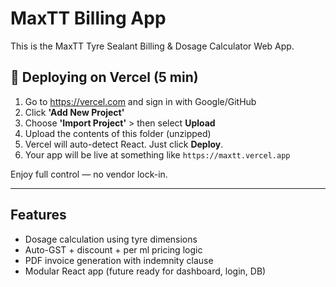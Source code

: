 # MaxTT Billing App

This is the MaxTT Tyre Sealant Billing & Dosage Calculator Web App.

## 🚀 Deploying on Vercel (5 min)

1. Go to https://vercel.com and sign in with Google/GitHub
2. Click **'Add New Project'**
3. Choose **'Import Project'** > then select **Upload**
4. Upload the contents of this folder (unzipped)
5. Vercel will auto-detect React. Just click **Deploy**.
6. Your app will be live at something like `https://maxtt.vercel.app`

Enjoy full control — no vendor lock-in.

---

## Features
- Dosage calculation using tyre dimensions
- Auto-GST + discount + per ml pricing logic
- PDF invoice generation with indemnity clause
- Modular React app (future ready for dashboard, login, DB)
